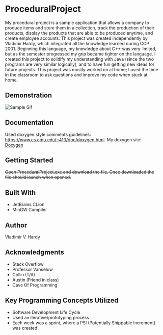 # ProceduralProject

My procedural project is a sample application that allows a company to produce items and store them in a collection, track the production of their products, display the products that are able to be produced anytime, and create employee accounts. This project was created independently by Vladimir Hardy, which integrated all the knowledge learned during COP 2001. Beginning this language, my knowledge about C++ was very limited, but as the semester progressed my grip became tighter on the language. I created this project to solidify my understanding with Java (since the two programs are very similar logically), and to have fun getting new ideas for future projects. This project was mostly worked on at home; I used the time in the classroom to ask questions and improve my code when stuck at home.

## Demonstration
![Sample Gif](https://gyazo.com/a3a1a21451692ebd6c7bc0af30c4a237.gif)

## Documentation
Used doxygen style comments guidelines: https://www.cs.cmu.edu/~410/doc/doxygen.html. 
My doxygen site: [Doxygen](https://Spexon.github.io/ProceduralProject/html/)



## Getting Started
~~Open ProceduralProject.exe and download the file. Once downloaded the file should launch when opened.~~

## Built With

<ul>
  <li> JetBrains CLion </li>
  <li> MinGW Compiler </li>
</ul>

## Author

Vladimir V. Hardy

## Acknowledgments

<ul>
  <li> Stack Overflow </li>
  <li> Professor Vanselow </li>
  <li> Collin (T/A) </li>
  <li> Austin (Friend in class) </li>
  <li> Cave Of Programming </li>
</ul>

## Key Programming Concepts Utilized

<ul> 
  <li> Software Development Life Cycle </li>
  <li> Used an iterative/prototyping process </li>
  <li> Each week was a sprint, where a PSI (Potentially Shippable Increment) was created </li>
</ul>
